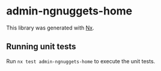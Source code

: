 # admin-ngnuggets-home

This library was generated with [Nx](https://nx.dev).

## Running unit tests

Run `nx test admin-ngnuggets-home` to execute the unit tests.
